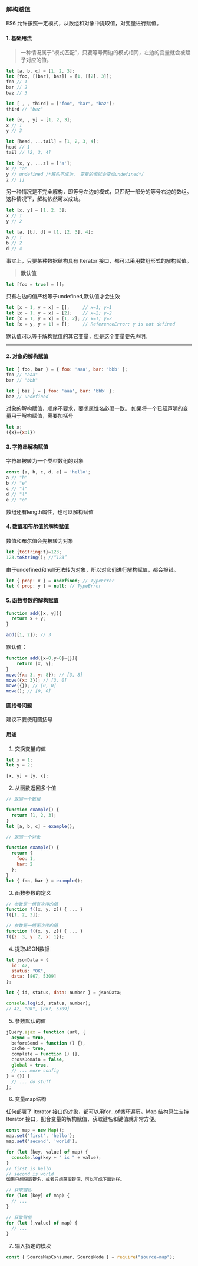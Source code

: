 ### 解构赋值
ES6 允许按照一定模式，从数组和对象中提取值，对变量进行赋值。
#### 1. 基础用法

>一种情况属于“模式匹配”，只要等号两边的模式相同，左边的变量就会被赋予对应的值。
``` javascript
let [a, b, c] = [1, 2, 3];
let [foo, [[bar], baz]] = [1, [[2], 3]];
foo // 1
bar // 2
baz // 3

let [ , , third] = ["foo", "bar", "baz"];
third // "baz"

let [x, , y] = [1, 2, 3];
x // 1
y // 3

let [head, ...tail] = [1, 2, 3, 4];
head // 1
tail // [2, 3, 4]

let [x, y, ...z] = ['a'];
x // "a"
y // undefined /*解构不成功， 变量的值就会变成undefined*/
z // []
```
另一种情况是不完全解构，即等号左边的模式，只匹配一部分的等号右边的数组。这种情况下，解构依然可以成功。
``` javascript
let [x, y] = [1, 2, 3];
x // 1
y // 2

let [a, [b], d] = [1, [2, 3], 4];
a // 1
b // 2
d // 4
```
事实上，只要某种数据结构具有 Iterator 接口，都可以采用数组形式的解构赋值。

>**默认值**  
``` javascript
let [foo = true] = [];
```
只有右边的值严格等于undefined,默认值才会生效
``` javascript
let [x = 1, y = x] = [];     // x=1; y=1
let [x = 1, y = x] = [2];    // x=2; y=2
let [x = 1, y = x] = [1, 2]; // x=1; y=2
let [x = y, y = 1] = [];     // ReferenceError: y is not defined
```
默认值可以等于解构赋值的其它变量，但是这个变量要先声明。
- - -
#### 2. 对象的解构赋值
``` javascript
let { foo, bar } = { foo: 'aaa', bar: 'bbb' };
foo // "aaa"
bar // "bbb"

let { baz } = { foo: 'aaa', bar: 'bbb' };
baz // undefined
```
对象的解构赋值，顺序不要求，要求属性名必须一致。
如果将一个已经声明的变量用于解构赋值，需要加括号

``` javascript
let x;
({x}={x:1})
```
#### 3. 字符串解构赋值
字符串被转为一个类型数组的对象
``` javascript
const [a, b, c, d, e] = 'hello';
a // "h"
b // "e"
c // "l"
d // "l"
e // "o"
```
数组还有length属性，也可以解构赋值

#### 4. 数值和布尔值的解构赋值
数值和布尔值会先被转为对象
``` javascript
let {toString:t}=123; 
123.toString(); //“123”
```
由于undefined和null无法转为对象，所以对它们进行解构赋值，都会报错。
``` javascript
let { prop: x } = undefined; // TypeError
let { prop: y } = null; // TypeError
```
#### 5. 函数参数的解构赋值
``` javascript
function add([x, y]){
  return x + y;
}

add([1, 2]); // 3
```
默认值：
``` javascript
function add({x=0,y=0}={}){
    return [x, y];
}
move({x: 3, y: 8}); // [3, 8]
move({x: 3}); // [3, 0]
move({}); // [0, 0]
move(); // [0, 0]
```
#### 圆括号问题
建议不要使用圆括号

#### 用途
1. 交换变量的值
``` javascript
let x = 1;
let y = 2;

[x, y] = [y, x];
```

2. 从函数返回多个值
``` javascript
// 返回一个数组

function example() {
  return [1, 2, 3];
}
let [a, b, c] = example();

// 返回一个对象

function example() {
  return {
    foo: 1,
    bar: 2
  };
}
let { foo, bar } = example();
```   

3. 函数参数的定义
``` javascript
// 参数是一组有次序的值
function f([x, y, z]) { ... }
f([1, 2, 3]);

// 参数是一组无次序的值
function f({x, y, z}) { ... }
f({z: 3, y: 2, x: 1});
```
4. 提取JSON数据
``` javascript
let jsonData = {
  id: 42,
  status: "OK",
  data: [867, 5309]
};

let { id, status, data: number } = jsonData;

console.log(id, status, number);
// 42, "OK", [867, 5309]
```
5. 参数默认的值
``` javascript
jQuery.ajax = function (url, {
  async = true,
  beforeSend = function () {},
  cache = true,
  complete = function () {},
  crossDomain = false,
  global = true,
  // ... more config
} = {}) {
  // ... do stuff
};
```
6. 变量map结构

任何部署了 Iterator 接口的对象，都可以用for...of循环遍历。Map 结构原生支持 Iterator 接口，配合变量的解构赋值，获取键名和键值就非常方便。
``` javascript
const map = new Map();
map.set('first', 'hello');
map.set('second', 'world');

for (let [key, value] of map) {
  console.log(key + " is " + value);
}
// first is hello
// second is world
如果只想获取键名，或者只想获取键值，可以写成下面这样。

// 获取键名
for (let [key] of map) {
  // ...
}

// 获取键值
for (let [,value] of map) {
  // ...
}
```
7. 输入指定的模块
``` javascript
const { SourceMapConsumer, SourceNode } = require("source-map");
```